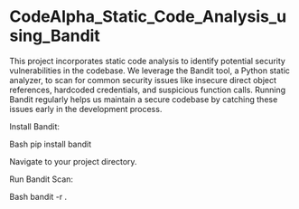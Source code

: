 # CodeAlpha_Static_Code_Analysis_using_Bandit
This project incorporates static code analysis to identify potential security vulnerabilities in the codebase. We leverage the Bandit tool, a Python static analyzer, to scan for common security issues like insecure direct object references, hardcoded credentials, and suspicious function calls.
Running Bandit regularly helps us maintain a secure codebase by catching these issues early in the development process.

Install Bandit:

Bash
pip install bandit

Navigate to your project directory.

Run Bandit Scan:

Bash
bandit -r .

